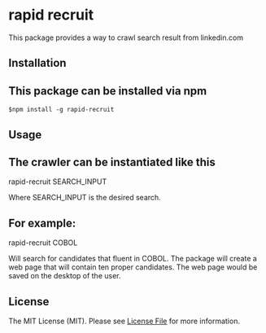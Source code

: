# rapid recruit

This package provides a way to crawl search result from linkedin.com

## Installation

This package can be installed via npm
--------------
	$npm install -g rapid-recruit

## Usage

The crawler can be instantiated like this
--------------
rapid-recruit SEARCH_INPUT

Where SEARCH_INPUT is the desired search.

For example: 
--------------
rapid-recruit COBOL

Will search for candidates that fluent in COBOL.
The package will create a web page that will contain ten proper candidates.
The web page would be saved on the desktop of the user.


## License

The MIT License (MIT). Please see [License File](LICENSE.md) for more information.
